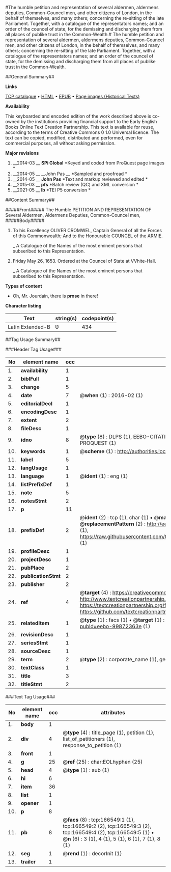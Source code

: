 #The humble petition and representation of several aldermen, aldermens deputies, Common-Councel men, and other citizens of London, in the behalf of themselves, and many others; concerning the re-sitting of the late Parliament. Together, with a catalogue of the representators names; and an order of the councel of state, for the demissing and discharging them from all places of publike trust in the Common-Wealth.#
The humble petition and representation of several aldermen, aldermens deputies, Common-Councel men, and other citizens of London, in the behalf of themselves, and many others; concerning the re-sitting of the late Parliament. Together, with a catalogue of the representators names; and an order of the councel of state, for the demissing and discharging them from all places of publike trust in the Common-Wealth.

##General Summary##

**Links**

[TCP catalogue](http://www.ota.ox.ac.uk/tcp/)  • 
[HTML](http://tei.it.ox.ac.uk/tcp/Texts-HTML/free/A86/A86754.html)  • 
[EPUB](http://tei.it.ox.ac.uk/tcp/Texts-EPUB/free/A86/A86754.epub) • 
[Page images (Historical Texts)](https://historicaltexts.jisc.ac.uk/eebo-99872363e)

**Availability**

This keyboarded and encoded edition of the work described above is co-owned by the
    institutions providing financial support to the Early English Books Online Text Creation
    Partnership. This text is available for reuse, according to the terms of  Creative Commons 0 1.0 Universal
    licence. The text can be copied, modified, distributed and performed, even for commercial
    purposes, all without asking permission.

**Major revisions**

1. __2014-03 __ __SPi Global__ *Keyed and coded from ProQuest page images *
1. __2014-05 __ __John Pas __ *Sampled and proofread *
1. __2014-05 __ __John Pas__ *Text and markup reviewed and edited *
1. __2015-03 __ __pfs__ *Batch review (QC) and XML conversion *
1. __2021-05 __ __lb__ *TEI P5 conversion *

##Content Summary##

#####Front#####
The Humble PETITION AND REPRESENTATION OF Several Aldermen, Aldermens Deputies, Common-Councel men, 
#####Body#####

1. To his Excellency OLIVER CROMWEL, Captain General of all the Forces of this Commonwealth; And to the Honourable COƲNCEL of the ARMIE.

    _ A Catalogue of the Names of the most eminent persons that subseribed to this Representation.

1. Friday May 26, 1653. Ordered at the Councel of State at VVhite-Hall.

    _ A Catalogue of the Names of the most eminent persons that subseribed to this Representation.

**Types of content**

  * Oh, Mr. Jourdain, there is **prose** in there!

**Character listing**


|Text|string(s)|codepoint(s)|
|---|---|---|
|Latin Extended-B|Ʋ|434|

##Tag Usage Summary##

###Header Tag Usage###

|No|element name|occ|attributes|
|---|---|---|---|
|1.|__availability__|1||
|2.|__biblFull__|1||
|3.|__change__|5||
|4.|__date__|7| @__when__ (1) : 2016-02 (1)|
|5.|__editorialDecl__|1||
|6.|__encodingDesc__|1||
|7.|__extent__|2||
|8.|__fileDesc__|1||
|9.|__idno__|8| @__type__ (8) : DLPS (1), EEBO-CITATION (1), VID (1), EEBO-PROQUEST (1), STC (3), PROQUEST (1)|
|10.|__keywords__|1| @__scheme__ (1) : http://authorities.loc.gov/ (1)|
|11.|__label__|5||
|12.|__langUsage__|1||
|13.|__language__|1| @__ident__ (1) : eng (1)|
|14.|__listPrefixDef__|1||
|15.|__note__|5||
|16.|__notesStmt__|2||
|17.|__p__|11||
|18.|__prefixDef__|2| @__ident__ (2) : tcp (1), char (1)  •  @__matchPattern__ (2) : ([0-9\-]+):([0-9IVX]+) (1), (.+) (1)  •  @__replacementPattern__ (2) : http://eebo.chadwyck.com/downloadtiff?vid=$1&page=$2 (1), https://raw.githubusercontent.com/textcreationpartnership/Texts/master/tcpchars.xml#$1 (1)|
|19.|__profileDesc__|1||
|20.|__projectDesc__|1||
|21.|__pubPlace__|2||
|22.|__publicationStmt__|2||
|23.|__publisher__|2||
|24.|__ref__|4| @__target__ (4) : https://creativecommons.org/publicdomain/zero/1.0/ (1), http://www.textcreationpartnership.org/docs/. (1), https://textcreationpartnership.org/faq/#faq05 (1), https://github.com/textcreationpartnership (1)|
|25.|__relatedItem__|1| @__type__ (1) : facs (1)  •  @__target__ (1) : https://data.historicaltexts.jisc.ac.uk/view?pubId=eebo-99872363e (1)|
|26.|__revisionDesc__|1||
|27.|__seriesStmt__|1||
|28.|__sourceDesc__|1||
|29.|__term__|2| @__type__ (2) : corporate_name (1), geographic_name (1)|
|30.|__textClass__|1||
|31.|__title__|3||
|32.|__titleStmt__|2||


###Text Tag Usage###

|No|element name|occ|attributes|
|---|---|---|---|
|1.|__body__|1||
|2.|__div__|4| @__type__ (4) : title_page (1), petition (1), list_of_petitioners (1), response_to_petition (1)|
|3.|__front__|1||
|4.|__g__|25| @__ref__ (25) : char:EOLhyphen (25)|
|5.|__head__|4| @__type__ (1) : sub (1)|
|6.|__hi__|6||
|7.|__item__|36||
|8.|__list__|1||
|9.|__opener__|1||
|10.|__p__|8||
|11.|__pb__|8| @__facs__ (8) : tcp:166549:1 (1), tcp:166549:2 (2), tcp:166549:3 (2), tcp:166549:4 (2), tcp:166549:5 (1)  •  @__n__ (6) : 3 (1), 4 (1), 5 (1), 6 (1), 7 (1), 8 (1)|
|12.|__seg__|1| @__rend__ (1) : decorInit (1)|
|13.|__trailer__|1||
